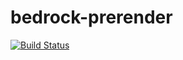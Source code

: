 # bedrock-prerender

[![Build Status](http://ci.digitalbazaar.com/buildStatus/icon?job=bedrock-prerender&build=42)](http://ci.digitalbazaar.com/job/bedrock-prerender/42/)
